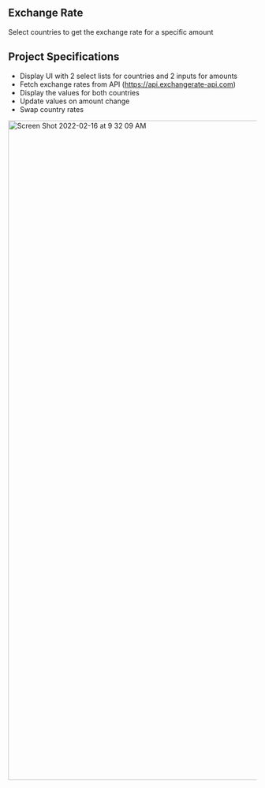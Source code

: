 ## Exchange Rate

Select countries to get the exchange rate for a specific amount

## Project Specifications

- Display UI with 2 select lists for countries and 2 inputs for amounts
- Fetch exchange rates from API (https://api.exchangerate-api.com)
- Display the values for both countries
- Update values on amount change
- Swap country rates
<img width="1338" alt="Screen Shot 2022-02-16 at 9 32 09 AM" src="https://user-images.githubusercontent.com/65924250/154173389-efacaa9c-17d8-4318-8bef-97b2ff6f4704.png">
